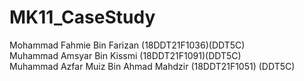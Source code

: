 # MK11_CaseStudy
Mohammad Fahmie Bin Farizan (18DDT21F1036)(DDT5C) <br>
Muhammad Amsyar Bin Kissmi (18DDT21F1091)(DDT5C) <br>
Muhammad Azfar Muiz Bin Ahmad Mahdzir (18DDT21F1051) (DDT5C)

